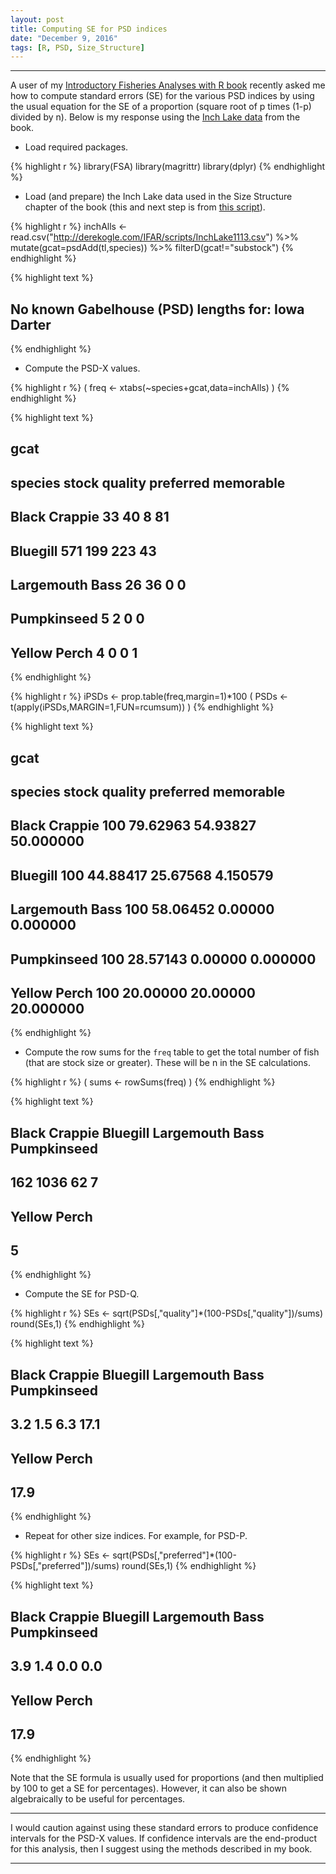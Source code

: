 ```yaml
---
layout: post
title: Computing SE for PSD indices
date: "December 9, 2016"
tags: [R, PSD, Size_Structure]
---
```





----

A user of my [Introductory Fisheries Analyses with R book](http://derekogle.com/IFAR/) recently asked me how to compute standard errors (SE) for the various PSD indices by using the usual equation for the SE of a proportion (square root of p times (1-p) divided by n). Below is my response using the [Inch Lake data](http://derekogle.com/IFAR/scripts/InchLake1113.csv) from the book.

- Load required packages.

{% highlight r %}
library(FSA)
library(magrittr)
library(dplyr)
{% endhighlight %}

- Load (and prepare) the Inch Lake data used in the Size Structure chapter of the book (this and next step is from [this script](http://derekogle.com/IFAR/scripts/SizeStructure.R)).

{% highlight r %}
inchAlls <- read.csv("http://derekogle.com/IFAR/scripts/InchLake1113.csv") %>%
  mutate(gcat=psdAdd(tl,species)) %>%
  filterD(gcat!="substock")
{% endhighlight %}



{% highlight text %}
## No known Gabelhouse (PSD) lengths for: Iowa Darter
{% endhighlight %}

- Compute the PSD-X values.

{% highlight r %}
( freq <- xtabs(~species+gcat,data=inchAlls) )
{% endhighlight %}



{% highlight text %}
##                  gcat
## species           stock quality preferred memorable
##   Black Crappie      33      40         8        81
##   Bluegill          571     199       223        43
##   Largemouth Bass    26      36         0         0
##   Pumpkinseed         5       2         0         0
##   Yellow Perch        4       0         0         1
{% endhighlight %}



{% highlight r %}
iPSDs <- prop.table(freq,margin=1)*100
( PSDs <- t(apply(iPSDs,MARGIN=1,FUN=rcumsum)) )
{% endhighlight %}



{% highlight text %}
##                  gcat
## species           stock  quality preferred memorable
##   Black Crappie     100 79.62963  54.93827 50.000000
##   Bluegill          100 44.88417  25.67568  4.150579
##   Largemouth Bass   100 58.06452   0.00000  0.000000
##   Pumpkinseed       100 28.57143   0.00000  0.000000
##   Yellow Perch      100 20.00000  20.00000 20.000000
{% endhighlight %}

- Compute the row sums for the `freq` table to get the total number of fish (that are stock size or greater).  These will be n in the SE calculations.

{% highlight r %}
( sums <- rowSums(freq) )
{% endhighlight %}



{% highlight text %}
##   Black Crappie        Bluegill Largemouth Bass     Pumpkinseed 
##             162            1036              62               7 
##    Yellow Perch 
##               5
{% endhighlight %}

- Compute the SE for PSD-Q.

{% highlight r %}
SEs <- sqrt(PSDs[,"quality"]*(100-PSDs[,"quality"])/sums)
round(SEs,1)
{% endhighlight %}



{% highlight text %}
##   Black Crappie        Bluegill Largemouth Bass     Pumpkinseed 
##             3.2             1.5             6.3            17.1 
##    Yellow Perch 
##            17.9
{% endhighlight %}

- Repeat for other size indices.  For example, for PSD-P.

{% highlight r %}
SEs <- sqrt(PSDs[,"preferred"]*(100-PSDs[,"preferred"])/sums)
round(SEs,1)
{% endhighlight %}



{% highlight text %}
##   Black Crappie        Bluegill Largemouth Bass     Pumpkinseed 
##             3.9             1.4             0.0             0.0 
##    Yellow Perch 
##            17.9
{% endhighlight %}

Note that the SE formula is usually used for proportions (and then multiplied by 100 to get a SE for percentages).  However, it can also be shown algebraically to be useful for percentages.

----

I would caution against using these standard errors to produce confidence intervals for the PSD-X values.  If confidence intervals are the end-product for this analysis, then I suggest using the methods described in my book.

----
